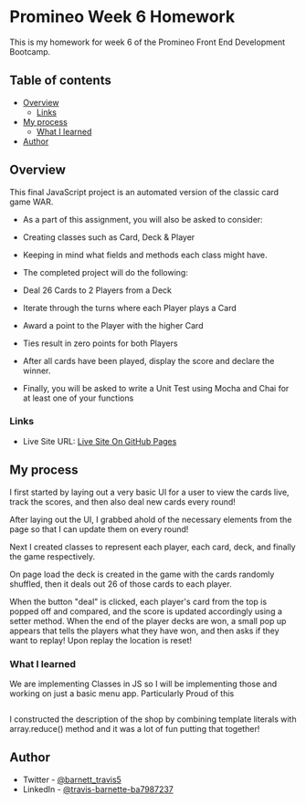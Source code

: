 # Promineo Week 6 Homework

This is my homework for week 6 of the Promineo Front End Development Bootcamp. 

## Table of contents

- [Overview](#overview)
  - [Links](#links)
- [My process](#my-process)
  - [What I learned](#what-i-learned)
- [Author](#author)


## Overview
This final JavaScript project is an automated version of the classic card game WAR.  
- As a part of this assignment, you will also be asked to consider:
- Creating classes such as Card, Deck & Player
- Keeping in mind what fields and methods each class might have.

- The completed project will do the following:

- Deal 26 Cards to 2 Players from a Deck
- Iterate through the turns where each Player plays a Card
- Award a point to the Player with the higher Card
- Ties result in zero points for both Players
- After all cards have been played, display the score and declare the winner.
- Finally, you will be asked to write a Unit Test using Mocha and Chai for at least one of your functions



### Links
- Live Site URL: [Live Site On GitHub Pages]()

## My process
I first started by laying out a very basic UI for a user to view the cards live, track the scores, and then also deal new cards every round! 

After laying out the UI, I grabbed ahold of the necessary elements from the page so that I can update them on every round! 

Next I created classes to represent each player, each card, deck, and finally the game respectively.

On page load the deck is created in the game with the cards randomly shuffled, then it deals out 26 of those cards to each player.

When the button "deal" is clicked, each player's card from the top is popped off and compared, and the score is updated accordingly using a setter method. 
When the end of the player decks are won, a small pop up appears that tells the players what they have won, and then asks if they want to replay! Upon replay the location is reset! 



### What I learned
We are implementing Classes in JS so I will be implementing those and working on just a basic menu app. 
Particularly Proud of this

```js


```
I constructed the description of the shop by combining template literals with array.reduce() method and it was a lot of fun putting that together! 




## Author

- Twitter - [@barnett_travis5](https://twitter.com/barnett_travis5)
- LinkedIn - [@travis-barnette-ba7987237](https://www.linkedin.com/in/travis-barnette-ba7987237/)
